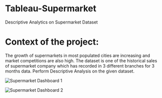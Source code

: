 # Tableau-Supermarket
Descriptive Analytics on Supermarket Dataset
# Context of the project: 
The growth of supermarkets in most populated cities are increasing and market competitions are also high. The dataset is one of the historical sales of supermarket company which has recorded in 3 different branches for 3 months data. Perform Descriptive Analysis on the given dataset.

![Supermarket Dashboard 1](https://user-images.githubusercontent.com/20938141/126633932-1ba0e3e7-e0e7-4b33-a649-ce12655c339e.png)

![Supermarket Dashboard 2](https://user-images.githubusercontent.com/20938141/126634060-98dd5f5e-e8d2-48b2-be4d-10c3acddc8b0.png)

